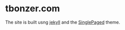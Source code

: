 tbonzer.com
===========

The site is built usng [jekyll](http://jekyllrb.com/) and the
[SinglePaged](https://github.com/t413/SinglePaged) theme. 